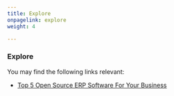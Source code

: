 ```yaml
---
title: Explore
onpagelink: explore
weight: 4

---
```


### **Explore**

You may find the following links relevant:

- [Top 5 Open Source ERP Software For Your Business](https://blog.containerize.com/2021/01/11/top-5-open-source-erp-software-for-your-business/)
 
